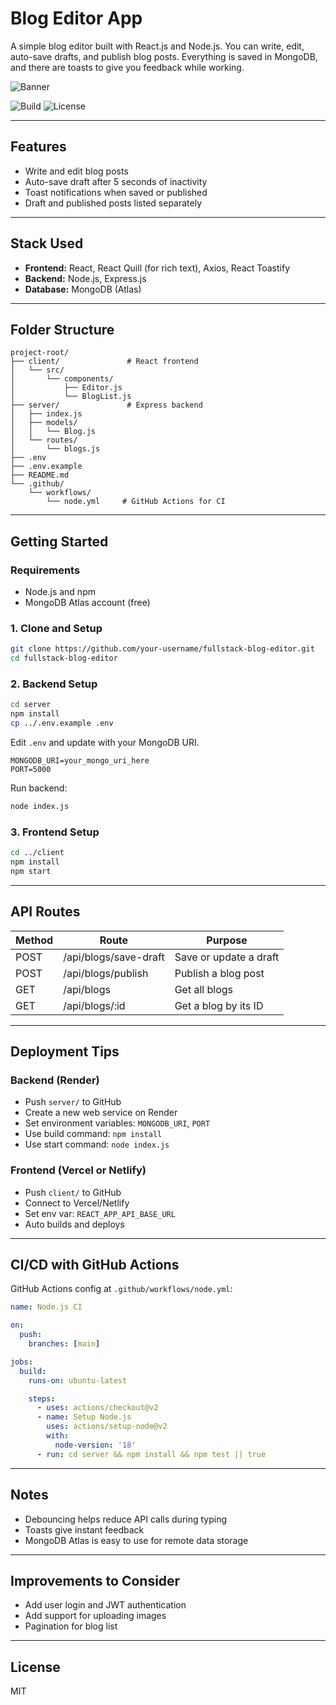 # Blog Editor App

A simple blog editor built with React.js and Node.js. You can write, edit, auto-save drafts, and publish blog posts. Everything is saved in MongoDB, and there are toasts to give you feedback while working.

![Banner](https://raw.githubusercontent.com/your-username/fullstack-blog-editor/main/banner.png)

![Build](https://img.shields.io/badge/build-passing-brightgreen)
![License](https://img.shields.io/badge/license-MIT-blue)

---

## Features

* Write and edit blog posts
* Auto-save draft after 5 seconds of inactivity
* Toast notifications when saved or published
* Draft and published posts listed separately

---

## Stack Used

* **Frontend:** React, React Quill (for rich text), Axios, React Toastify
* **Backend:** Node.js, Express.js
* **Database:** MongoDB (Atlas)

---

## Folder Structure

```
project-root/
├── client/               # React frontend
│   └── src/
│       └── components/
│           ├── Editor.js
│           └── BlogList.js
├── server/               # Express backend
│   ├── index.js
│   ├── models/
│   │   └── Blog.js
│   └── routes/
│       └── blogs.js
├── .env
├── .env.example
├── README.md
└── .github/
    └── workflows/
        └── node.yml     # GitHub Actions for CI
```

---

## Getting Started

### Requirements

* Node.js and npm
* MongoDB Atlas account (free)

### 1. Clone and Setup

```bash
git clone https://github.com/your-username/fullstack-blog-editor.git
cd fullstack-blog-editor
```

### 2. Backend Setup

```bash
cd server
npm install
cp ../.env.example .env
```

Edit `.env` and update with your MongoDB URI.

```env
MONGODB_URI=your_mongo_uri_here
PORT=5000
```

Run backend:

```bash
node index.js
```

### 3. Frontend Setup

```bash
cd ../client
npm install
npm start
```

---

## API Routes

| Method | Route                 | Purpose                |
| ------ | --------------------- | ---------------------- |
| POST   | /api/blogs/save-draft | Save or update a draft |
| POST   | /api/blogs/publish    | Publish a blog post    |
| GET    | /api/blogs            | Get all blogs          |
| GET    | /api/blogs/\:id       | Get a blog by its ID   |

---

## Deployment Tips

### Backend (Render)

* Push `server/` to GitHub
* Create a new web service on Render
* Set environment variables: `MONGODB_URI`, `PORT`
* Use build command: `npm install`
* Use start command: `node index.js`

### Frontend (Vercel or Netlify)

* Push `client/` to GitHub
* Connect to Vercel/Netlify
* Set env var: `REACT_APP_API_BASE_URL`
* Auto builds and deploys

---

## CI/CD with GitHub Actions

GitHub Actions config at `.github/workflows/node.yml`:

```yaml
name: Node.js CI

on:
  push:
    branches: [main]

jobs:
  build:
    runs-on: ubuntu-latest

    steps:
      - uses: actions/checkout@v2
      - name: Setup Node.js
        uses: actions/setup-node@v2
        with:
          node-version: '18'
      - run: cd server && npm install && npm test || true
```

---

## Notes

* Debouncing helps reduce API calls during typing
* Toasts give instant feedback
* MongoDB Atlas is easy to use for remote data storage

---

## Improvements to Consider

* Add user login and JWT authentication
* Add support for uploading images
* Pagination for blog list

---

## License

MIT

